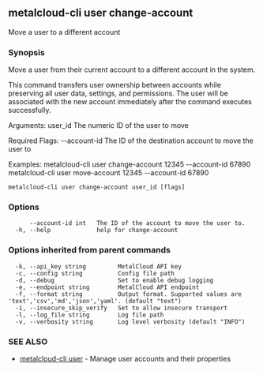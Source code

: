 ## metalcloud-cli user change-account

Move a user to a different account

### Synopsis

Move a user from their current account to a different account in the system.

This command transfers user ownership between accounts while preserving all user data,
settings, and permissions. The user will be associated with the new account immediately
after the command executes successfully.

Arguments:
  user_id                 The numeric ID of the user to move

Required Flags:
  --account-id            The ID of the destination account to move the user to

Examples:
  metalcloud-cli user change-account 12345 --account-id 67890
  metalcloud-cli user move-account 12345 --account-id 67890

```
metalcloud-cli user change-account user_id [flags]
```

### Options

```
      --account-id int   The ID of the account to move the user to.
  -h, --help             help for change-account
```

### Options inherited from parent commands

```
  -k, --api_key string         MetalCloud API key
  -c, --config string          Config file path
  -d, --debug                  Set to enable debug logging
  -e, --endpoint string        MetalCloud API endpoint
  -f, --format string          Output format. Supported values are 'text','csv','md','json','yaml'. (default "text")
  -i, --insecure_skip_verify   Set to allow insecure transport
  -l, --log_file string        Log file path
  -v, --verbosity string       Log level verbosity (default "INFO")
```

### SEE ALSO

* [metalcloud-cli user](metalcloud-cli_user.md)	 - Manage user accounts and their properties

